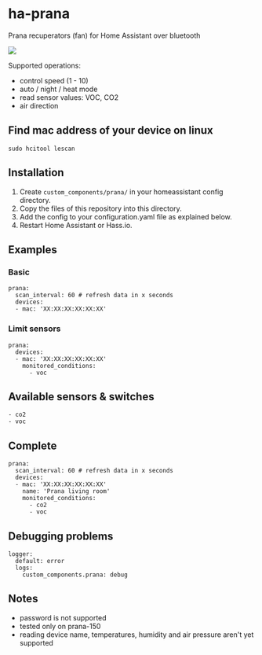 # ha-prana
Prana recuperators (fan) for Home Assistant over bluetooth

![](../master/PR_PLUS_150.png)

Supported operations:
  - control speed (1 - 10)
  - auto / night / heat mode
  - read sensor values: VOC, CO2
  - air direction
  
## Find mac address of your device on linux
```
sudo hcitool lescan
```

## Installation

1. Create ```custom_components/prana/``` in your homeassistant config directory.
2. Copy the files of this repository into this directory.
3. Add the config to your configuration.yaml file as explained below.
4. Restart Home Assistant or Hass.io.


## Examples
### Basic
```
prana:
  scan_interval: 60 # refresh data in x seconds
  devices:
  - mac: 'XX:XX:XX:XX:XX:XX'
```

### Limit sensors
```
prana:
  devices:
  - mac: 'XX:XX:XX:XX:XX:XX'
    monitored_conditions:
      - voc
```

## Available sensors & switches
    - co2
    - voc
    
## Complete
```
prana:
  scan_interval: 60 # refresh data in x seconds
  devices:
  - mac: 'XX:XX:XX:XX:XX:XX'
    name: 'Prana living room'
    monitored_conditions:
      - co2
      - voc
```

## Debugging problems

```
logger:
  default: error
  logs:
    custom_components.prana: debug
```

## Notes
 - password is not supported
 - tested only on prana-150
 - reading device name, temperatures, humidity and air pressure aren't yet supported
 
